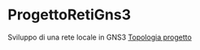# ProgettoRetiGns3
Sviluppo di una rete locale in GNS3
[Topologia progetto](https://github.com/RabbBun1/ProgettoRetiGns3/blob/fbf98e9140a8640609de3a876897ffa53d9871fb/progettoScreenshot.png)
